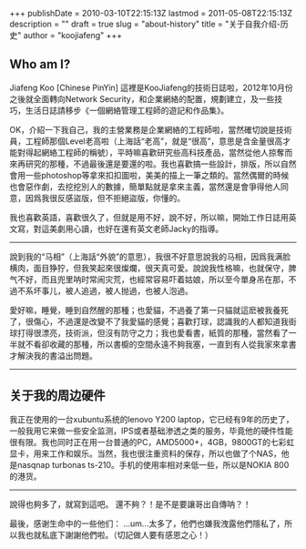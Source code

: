 +++
publishDate = 2010-03-10T22:15:13Z
lastmod = 2011-05-08T22:15:13Z
description = ""
draft = true
slug = "about-history"
title = "关于自我介绍-历史"
author = "koojiafeng"
+++
<h2>Who am I?</h2>
Jiafeng Koo [Chinese PinYin]  
這裡是KooJiafeng的技術日誌啦，2012年10月份之後就全面轉向Network Security，和企業網絡的配置，規劃建立，及一些技巧，生活日誌請移步《一個網絡管理工程師的遊記和作品集》。

OK，介紹一下我自己，我的主營業務是企業網絡的工程師啦，當然確切說是技術員，工程師那個Level老高啦（上海話“老高”，就是“很高”，意思是含金量很高才能對得起網絡工程師的稱號），平時嘛喜歡研究些高科技產品，當然從他人掠奪而來再研究的那種，不過最後還是要還的啦。我也喜歡搞一些設計，排版，所以自然會用一些photoshop等拿來扣扣圖啦，美美的描上一筆之類的。當然偶爾的時候也會惡作劇，去挖挖別人的數據，簡單點就是拿來主義，當然還是會爭得他人同意，因爲我很反感盜版，但不拒絕盜版，你懂的。

我也喜歡英語，喜歡很久了，但就是用不好，說不好，所以嘛，開始工作日誌用英文寫，對這美劇用心讀，也好在還有英文老師Jacky的指導。
<hr />
說到我的“马相”（上海話“外貌”的意思），我很不好意思說我的马相，因爲我满脸横肉，面目狰狞，但我笑起來很燦爛，很天真可愛。說說我性格嘛，也就保守，脾气不好，而且兜里呐时常闹灾荒，也經常容易吓着姑娘，所以至今單身吊在那，不過不系坏事儿，被人追過，被人抛過，也被人泡過。

愛好嘛，睡覺，睡到自然醒的那種；也愛貓，不過養了第一只貓就這麽被我養死了，很傷心，不過還是改變不了我愛貓的感覺；喜歡打球，認識我的人都知道我街球打得很漂亮，技術派，但沒有防守之力；我也愛看書，紙質的那種，當然看了一半就不看卻收藏的那種，所以書櫥的空間永遠不夠我塞，一直到有人從我家來拿書才解決我的書溢出問題。
<hr />
<h2>关于我的周边硬件</h2>
我正在使用的一台xubuntu系统的lenovo Y200 laptop，它已经有9年的历史了，一般我用它来做一些安全监测，IPS或者基础渗透之类的服务，毕竟他的硬件性能很有限。我也同时正在用一台普通的PC，AMD5000+，4GB，9800GT的七彩虹显卡，用来工作和娱乐。当然，我也很注重资料的保存，所以也做了个NAS，他是nasqnap turbonas ts-210。手机的使用率相对来低一些，所以是NOKIA 800的港货。
<hr />
說得也夠多了，就寫到這吧。
還不夠？！是不是要讓哥出自傳呐？！


最後，感谢生命中的一些他们：
...um...太多了，他們也嫌我洩露他們隱私了，所以我也就私底下謝謝他們啦。（切記做人要有感恩之心！）
